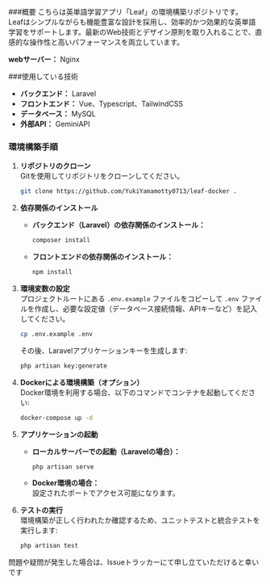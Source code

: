 ###概要
こちらは英単語学習アプリ「Leaf」の環境構築リポジトリです。  
Leafはシンプルながらも機能豊富な設計を採用し、効率的かつ効果的な英単語学習をサポートします。最新のWeb技術とデザイン原則を取り入れることで、直感的な操作性と高いパフォーマンスを両立しています。

**webサーバー：** Nginx

###使用している技術
- **バックエンド：** Laravel  
- **フロントエンド：** Vue、Typescript、TailwindCSS  
- **データベース：** MySQL  
- **外部API：** GeminiAPI

### 環境構築手順
1. **リポジトリのクローン**  
   Gitを使用してリポジトリをクローンしてください。  
   ```bash
   git clone https://github.com/YukiYamamotty0713/leaf-docker .
   ```

2. **依存関係のインストール**  
   - **バックエンド（Laravel）の依存関係のインストール：**  
     ```bash
     composer install
     ```  
   - **フロントエンドの依存関係のインストール：**  
     ```bash
     npm install
     ```

3. **環境変数の設定**  
   プロジェクトルートにある `.env.example` ファイルをコピーして `.env` ファイルを作成し、必要な設定値（データベース接続情報、APIキーなど）を記入してください。  
   ```bash
   cp .env.example .env
   ```  
   その後、Laravelアプリケーションキーを生成します:  
   ```bash
   php artisan key:generate
   ```

4. **Dockerによる環境構築（オプション）**  
   Docker環境を利用する場合、以下のコマンドでコンテナを起動してください:  
   ```bash
   docker-compose up -d
   ```

5. **アプリケーションの起動**  
   - **ローカルサーバーでの起動（Laravelの場合）：**  
     ```bash
     php artisan serve
     ```  
   - **Docker環境の場合：**  
     設定されたポートでアクセス可能になります。

6. **テストの実行**  
   環境構築が正しく行われたか確認するため、ユニットテストと統合テストを実行します:  
   ```bash
   php artisan test
   ```

問題や疑問が発生した場合は、Issueトラッカーにて申し立ていただけると幸いです
